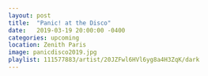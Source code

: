 ```yaml
---
layout: post
title:  "Panic! at the Disco"
date:   2019-03-19 20:00:00 -0400
categories: upcoming
location: Zenith Paris
image: panicdisco2019.jpg
playlist: 111577883/artist/20JZFwl6HVl6yg8a4H3ZqK/dark
---
```

